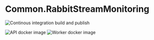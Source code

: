 # Common.RabbitStreamMonitoring

![Continous integration build and publish](https://github.com/swisschain/Common.RabbitStreamMonitoring/workflows/Continous%20integration%20build%20and%20publish/badge.svg)

![API docker image](https://img.shields.io/docker/v/swisschains/common-rabbit-stream-monitoring?sort=semver)
![Worker docker image](https://img.shields.io/docker/v/swisschains/common-rabbit-stream-monitoring-worker?sort=semver)
